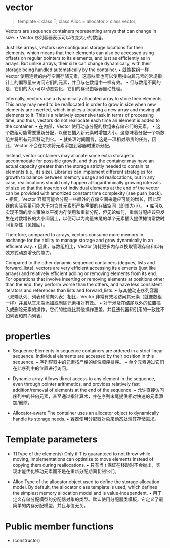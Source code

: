 # vector

> template < class T, class Alloc = allocator<T> > class vector;

Vectors are sequence containers representing arrays that can change in size.
• Vector 序列容器表示可以改变大小的数组。

Just like arrays, vectors use contiguous storage locations for their elements, which means that their elements can also be accessed using offsets on regular pointers to its elements, and just as efficiently as in arrays.
But unlike arrays, their size can change dynamically, with their storage being handled automatically by the container.
• 就像数组一样，Vector 使用连续的内存空间存储元素，这意味着也可以使用指向其元素的常规指针上的偏移量来访问它们的元素，并且与在数组中一样有效。
• 但与数组不同的是，它们的大小可以动态变化，它们的存储由容器自动处理。

Internally, vectors use a dynamically allocated array to store their elements.
This array may need to be reallocated in order to grow in size when new elements are inserted, which implies allocating a new array and moving all elements to it.
This is a relatively expensive task in terms of processing time, and thus, vectors do not reallocate each time an element is added to the container.
• 在内部，Vector 使用动态分配的数组来存储它们的元素。
• 这个数组可能需要重新分配，以便在插入新元素时增加大小，这意味着分配一个新数组并将所有元素移动到它。
• 就处理时间而言，这是一项相对昂贵的任务，因此，Vector 不会在每次将元素添加到容器时重新分配。

Instead, vector containers may allocate some extra storage to accommodate for possible growth, and thus the container may have an actual capacity greater than the storage strictly needed to contain its elements (i.e., its size).
Libraries can implement different strategies for growth to balance between memory usage and reallocations, but in any case, reallocations should only happen at logarithmically growing intervals of size so that the insertion of individual elements at the end of the vector can be provided with amortized constant time complexity (see push_back).
• 相反，Vector 容器可能会分配一些额外的存储空间来适应可能的增长，因此容器的实际容量可能大于包含其元素所严格需要的存储空间（即其大小）。
• 库可以实现不同的增长策略以平衡内存使用和重新分配，但无论如何，重新分配应该只发生在对数增长的大小间隔上，以便可以为向量末尾的单个元素插入提供摊销常数时间复杂性（见推回）。

Therefore, compared to arrays, vectors consume more memory in exchange for the ability to manage storage and grow dynamically in an efficient way.
• 因此，与数组相比，Vector 消耗更多内存以换取管理存储和以有效方式动态增长的能力。

Compared to the other dynamic sequence containers (deques, lists and forward_lists), vectors are very efficient accessing its elements (just like arrays) and relatively efficient adding or removing elements from its end.
For operations that involve inserting or removing elements at positions other than the end, they perform worse than the others, and have less consistent iterators and references than lists and forward_lists.
• 与其他动态序列容器（双端队列、列表和前向列表）相比，Vector 非常有效地访问其元素（就像数组一样）并且从其末端添加或删除元素相对有效。
• 对于涉及在结尾以外的位置插入或删除元素的操作，它们的性能比其他操作更差，并且迭代器和引用的一致性不如列表和前向列表。

# properties

- Sequence
  Elements in sequence containers are ordered in a strict linear sequence.
  Individual elements are accessed by their position in this sequence.
  • 序列容器中的元素按严格的线性顺序排序。
  • 单个元素通过它们在此序列中的位置进行访问。

- Dynamic array
  Allows direct access to any element in the sequence, even through pointer arithmetics, and provides relatively fast addition/removal of elements at the end of the sequence.
  • 允许直接访问序列中的任何元素，甚至通过指针算术，并在序列末尾提供相对快速的元素添加/删除。

- Allocator-aware
  The container uses an allocator object to dynamically handle its storage needs.
  • 容器使用分配器对象来动态处理其存储需求。

# Template parameters

- T(Type of the elements)
  Only if T is guaranteed to not throw while moving, implementations can optimize to move elements instead of copying them during reallocations.
  • 只有当 t 保证在移动时不会抛出，实现才能优化移动元素而不是在重新分配期间复制它们。

- Alloc
  Type of the allocator object used to define the storage allocation model. By default, the allocator class template is used, which defines the simplest memory allocation model and is value-independent.
  • 用于定义存储分配模型的分配器对象的类型。默认使用分配器类模板，它定义了最简单的内存分配模型，并且与值无关。

# Public member functions

- (constructor)
